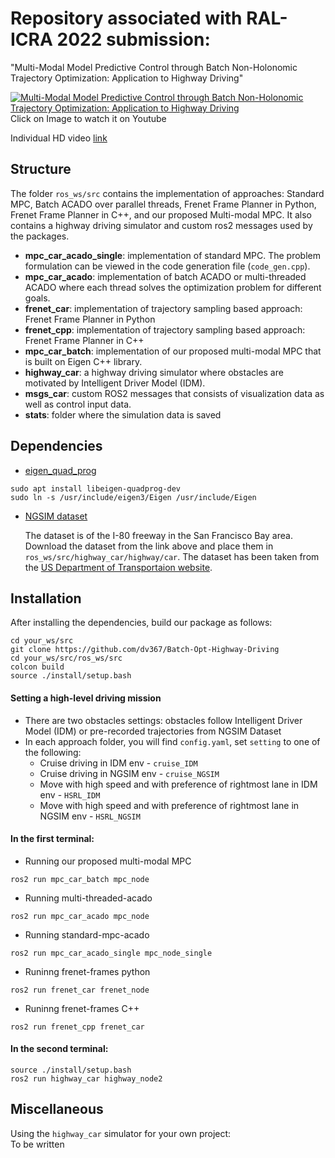 # Repository associated with RAL-ICRA 2022 submission:  
"Multi-Modal Model Predictive Control through Batch Non-Holonomic Trajectory Optimization: Application to Highway Driving"

[![Multi-Modal Model Predictive Control through Batch Non-Holonomic Trajectory Optimization: Application to Highway Driving](https://github.com/dv367/Batch-Opt-Highway-Driving/blob/master/ros_ws/stats/Screenshot.png)](https://drive.google.com/file/d/1d5h_tDJp0yw8UuDkdvnhEy2tM079zVve/view)  
Click on Image to watch it on Youtube  

Individual HD video [link](https://drive.google.com/file/d/1d5h_tDJp0yw8UuDkdvnhEy2tM079zVve/view)  
## Structure  
The folder ```ros_ws/src``` contains the implementation of approaches: Standard MPC, Batch ACADO over parallel threads, Frenet Frame Planner in Python, Frenet Frame Planner in C++, and our proposed Multi-modal MPC. It also contains a highway driving simulator and custom ros2 messages used by the packages.  
* **mpc_car_acado_single**: implementation of standard MPC. The problem formulation can be viewed in the code generation file (```code_gen.cpp```).  
* **mpc_car_acado**: implementation of batch ACADO or multi-threaded ACADO where each thread solves the optimization problem for different goals.  
* **frenet_car**: implementation of trajectory sampling based approach: Frenet Frame Planner in Python
* **frenet_cpp**: implementation of trajectory sampling based approach: Frenet Frame Planner in C++
* **mpc_car_batch**: implementation of our proposed multi-modal MPC that is built on Eigen C++ library.
* **highway_car**: a highway driving simulator where obstacles are motivated by Intelligent Driver Model (IDM).
* **msgs_car**: custom ROS2 messages that consists of visualization data as well as control input data.
* **stats**: folder where the simulation data is saved
## Dependencies
* [eigen_quad_prog](https://github.com/jrl-umi3218/eigen-quadprog)   
```
sudo apt install libeigen-quadprog-dev  
sudo ln -s /usr/include/eigen3/Eigen /usr/include/Eigen
```  
* [NGSIM dataset](https://drive.google.com/drive/folders/1cgsOWnc4JTeyNdBN6Fjef2-J5HqjnWyX?usp=sharing)

    The dataset is of the I-80 freeway in the San Francisco Bay area. Download the dataset from the link above and place them in `ros_ws/src/highway_car/highway/car`. The dataset has been taken from the [US Department of Transportaion website](https://data.transportation.gov/Automobiles/Next-Generation-Simulation-NGSIM-Vehicle-Trajector/8ect-6jqj). 
  

## Installation
After installing the dependencies, build our package as follows:  
``` 
cd your_ws/src
git clone https://github.com/dv367/Batch-Opt-Highway-Driving  
cd your_ws/src/ros_ws/src  
colcon build  
source ./install/setup.bash  
``` 
#### Setting a high-level driving mission
* There are two obstacles settings: obstacles follow Intelligent Driver Model (IDM) or pre-recorded trajectories from NGSIM Dataset    
* In each approach folder, you will find ```config.yaml```, set ```setting``` to one of the following:  
    - Cruise driving in IDM env - `cruise_IDM`
    - Cruise driving in NGSIM env - `cruise_NGSIM`
    - Move with high speed and with preference of rightmost lane in IDM env - `HSRL_IDM`
    - Move with high speed and with preference of rightmost lane in NGSIM env - `HSRL_NGSIM`


#### In the first terminal:
* Running our proposed multi-modal MPC  
```
ros2 run mpc_car_batch mpc_node  
```
* Running multi-threaded-acado 
```
ros2 run mpc_car_acado mpc_node  
```
* Running standard-mpc-acado   
```
ros2 run mpc_car_acado_single mpc_node_single
```
* Runinng frenet-frames python
```  
ros2 run frenet_car frenet_node
```
* Runinng frenet-frames C++
```  
ros2 run frenet_cpp frenet_car
```
#### In the second terminal:
```
source ./install/setup.bash  
ros2 run highway_car highway_node2    
```  


## Miscellaneous  
Using the ```highway_car``` simulator for your own project:      
To be written

<!-- Contact: [vivekadajania@gmail.com](mailto:vivekadajania@gmail.com) -->
